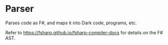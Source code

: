 # Parser

Parses code as F#, and maps it into Dark code, programs, etc.

Refer to https://fsharp.github.io/fsharp-compiler-docs for details on the F# AST.